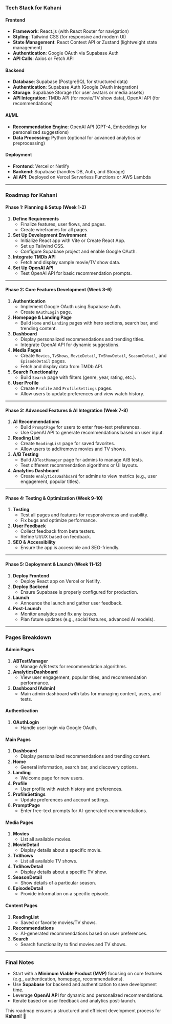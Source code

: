 ### **Tech Stack for Kahani**

#### **Frontend**
- **Framework**: React.js (with React Router for navigation)
- **Styling**: Tailwind CSS (for responsive and modern UI)
- **State Management**: React Context API or Zustand (lightweight state management)
- **Authentication**: Google OAuth via Supabase Auth
- **API Calls**: Axios or Fetch API

#### **Backend**
- **Database**: Supabase (PostgreSQL for structured data)
- **Authentication**: Supabase Auth (Google OAuth integration)
- **Storage**: Supabase Storage (for user avatars or media assets)
- **API Integration**: TMDb API (for movie/TV show data), OpenAI API (for recommendations)

#### **AI/ML**
- **Recommendation Engine**: OpenAI API (GPT-4, Embeddings for personalized suggestions)
- **Data Processing**: Python (optional for advanced analytics or preprocessing)

#### **Deployment**
- **Frontend**: Vercel or Netlify
- **Backend**: Supabase (handles DB, Auth, and Storage)
- **AI API**: Deployed on Vercel Serverless Functions or AWS Lambda

---

### **Roadmap for Kahani**

#### **Phase 1: Planning & Setup (Week 1-2)**
1. **Define Requirements**  
   - Finalize features, user flows, and pages.
   - Create wireframes for all pages.
2. **Set Up Development Environment**  
   - Initialize React app with Vite or Create React App.
   - Set up Tailwind CSS.
   - Configure Supabase project and enable Google OAuth.
3. **Integrate TMDb API**  
   - Fetch and display sample movie/TV show data.
4. **Set Up OpenAI API**  
   - Test OpenAI API for basic recommendation prompts.

---

#### **Phase 2: Core Features Development (Week 3-6)**
1. **Authentication**  
   - Implement Google OAuth using Supabase Auth.
   - Create `OAuthLogin` page.
2. **Homepage & Landing Page**  
   - Build `Home` and `Landing` pages with hero sections, search bar, and trending content.
3. **Dashboard**  
   - Display personalized recommendations and trending titles.
   - Integrate OpenAI API for dynamic suggestions.
4. **Media Pages**  
   - Create `Movies`, `TvShows`, `MovieDetail`, `TvShowDetail`, `SeasonDetail`, and `EpisodeDetail` pages.
   - Fetch and display data from TMDb API.
5. **Search Functionality**  
   - Build `Search` page with filters (genre, year, rating, etc.).
6. **User Profile**  
   - Create `Profile` and `ProfileSettings` pages.
   - Allow users to update preferences and view watch history.

---

#### **Phase 3: Advanced Features & AI Integration (Week 7-8)**
1. **AI Recommendations**  
   - Build `PromptPage` for users to enter free-text preferences.
   - Use OpenAI API to generate recommendations based on user input.
2. **Reading List**  
   - Create `ReadingList` page for saved favorites.
   - Allow users to add/remove movies and TV shows.
3. **A/B Testing**  
   - Build `ABTestManager` page for admins to manage A/B tests.
   - Test different recommendation algorithms or UI layouts.
4. **Analytics Dashboard**  
   - Create `AnalyticsDashboard` for admins to view metrics (e.g., user engagement, popular titles).

---

#### **Phase 4: Testing & Optimization (Week 9-10)**
1. **Testing**  
   - Test all pages and features for responsiveness and usability.
   - Fix bugs and optimize performance.
2. **User Feedback**  
   - Collect feedback from beta testers.
   - Refine UI/UX based on feedback.
3. **SEO & Accessibility**  
   - Ensure the app is accessible and SEO-friendly.

---

#### **Phase 5: Deployment & Launch (Week 11-12)**
1. **Deploy Frontend**  
   - Deploy React app on Vercel or Netlify.
2. **Deploy Backend**  
   - Ensure Supabase is properly configured for production.
3. **Launch**  
   - Announce the launch and gather user feedback.
4. **Post-Launch**  
   - Monitor analytics and fix any issues.
   - Plan future updates (e.g., social features, advanced AI models).

---

### **Pages Breakdown**

#### **Admin Pages**
1. **ABTestManager**  
   - Manage A/B tests for recommendation algorithms.
2. **AnalyticsDashboard**  
   - View user engagement, popular titles, and recommendation performance.
3. **Dashboard (Admin)**  
   - Main admin dashboard with tabs for managing content, users, and tests.

#### **Authentication**
1. **OAuthLogin**  
   - Handle user login via Google OAuth.

#### **Main Pages**
1. **Dashboard**  
   - Display personalized recommendations and trending content.
2. **Home**  
   - General information, search bar, and discovery options.
3. **Landing**  
   - Welcome page for new users.
4. **Profile**  
   - User profile with watch history and preferences.
5. **ProfileSettings**  
   - Update preferences and account settings.
6. **PromptPage**  
   - Enter free-text prompts for AI-generated recommendations.

#### **Media Pages**
1. **Movies**  
   - List all available movies.
2. **MovieDetail**  
   - Display details about a specific movie.
3. **TvShows**  
   - List all available TV shows.
4. **TvShowDetail**  
   - Display details about a specific TV show.
5. **SeasonDetail**  
   - Show details of a particular season.
6. **EpisodeDetail**  
   - Provide information on a specific episode.

#### **Content Pages**
1. **ReadingList**  
   - Saved or favorite movies/TV shows.
2. **Recommendations**  
   - AI-generated recommendations based on user preferences.
3. **Search**  
   - Search functionality to find movies and TV shows.

---

### **Final Notes**
- Start with a **Minimum Viable Product (MVP)** focusing on core features (e.g., authentication, homepage, recommendations).
- Use **Supabase** for backend and authentication to save development time.
- Leverage **OpenAI API** for dynamic and personalized recommendations.
- Iterate based on user feedback and analytics post-launch.

This roadmap ensures a structured and efficient development process for **Kahani**! 🚀 